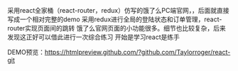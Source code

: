采用react全家桶（react-router，redux）仿写的饿了么PC端官网，，后面就直接写成一个相对完整的demo
采用redux进行全局的登陆状态和订单管理，react-router实现页面间的跳转
饿了么官网页面的小功能很多。细节也比较复杂，后来发现这正好可以借此进行一次综合练习
开始是学习react是练手

DEMO预览：https://htmlpreview.github.com/?github.com/Taylorroger/react-git
